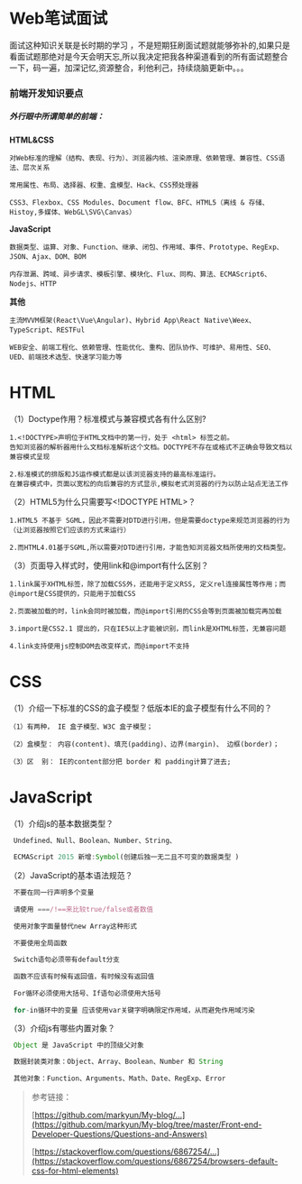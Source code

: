 # Web笔试面试



面试这种知识关联是长时期的学习 ，不是短期狂刷面试题就能够弥补的,如果只是看面试题那绝对是今天会明天忘,所以我决定把我各种渠道看到的所有面试题整合一下，码一遍，加深记忆,资源整合，利他利己，持续烧脑更新中。。。






### 前端开发知识要点


##### 外行眼中所谓简单的前端：

**HTML&CSS**

```
对Web标准的理解（结构、表现、行为）、浏览器内核、渲染原理、依赖管理、兼容性、CSS语法、层次关系

常用属性、布局、选择器、权重、盒模型、Hack、CSS预处理器

CSS3、Flexbox、CSS Modules、Document flow、BFC、HTML5（离线 & 存储、Histoy,多媒体、WebGL\SVG\Canvas）
```

**JavaScript**

```
数据类型、运算、对象、Function、继承、闭包、作用域、事件、Prototype、RegExp、JSON、Ajax、DOM、BOM

内存泄漏、跨域、异步请求、模板引擎、模块化、Flux、同构、算法、ECMAScript6、Nodejs、HTTP
```

**其他**

```
主流MVVM框架(React\Vue\Angular)、Hybrid App\React Native\Weex、TypeScript、RESTFul

WEB安全、前端工程化、依赖管理、性能优化、重构、团队协作、可维护、易用性、SEO、UED、前端技术选型、快速学习能力等
```









# HTML




（1）Doctype作用？标准模式与兼容模式各有什么区别? 

```
1.<!DOCTYPE>声明位于HTML文档中的第一行，处于 <html> 标签之前。
告知浏览器的解析器用什么文档标准解析这个文档。DOCTYPE不存在或格式不正确会导致文档以兼容模式呈现

2.标准模式的排版和JS运作模式都是以该浏览器支持的最高标准运行。
在兼容模式中，页面以宽松的向后兼容的方式显示,模拟老式浏览器的行为以防止站点无法工作
```



（2）HTML5为什么只需要写\<!DOCTYPE HTML>？

```
1.HTML5 不基于 SGML，因此不需要对DTD进行引用，但是需要doctype来规范浏览器的行为（让浏览器按照它们应该的方式来运行）

2.而HTML4.01基于SGML,所以需要对DTD进行引用，才能告知浏览器文档所使用的文档类型。
```



（3）页面导入样式时，使用link和@import有什么区别？ 

```
1.link属于XHTML标签，除了加载CSS外，还能用于定义RSS, 定义rel连接属性等作用；而@import是CSS提供的，只能用于加载CSS

2.页面被加载的时，link会同时被加载，而@import引用的CSS会等到页面被加载完再加载

3.import是CSS2.1 提出的，只在IE5以上才能被识别，而link是XHTML标签，无兼容问题
   
4.link支持使用js控制DOM去改变样式，而@import不支持
```















# CSS




（1）介绍一下标准的CSS的盒子模型？低版本IE的盒子模型有什么不同的？ 

```
（1）有两种， IE 盒子模型、W3C 盒子模型；

（2）盒模型： 内容(content)、填充(padding)、边界(margin)、 边框(border)；

（3）区  别： IE的content部分把 border 和 padding计算了进去;
```





















# JavaScript




（1）介绍js的基本数据类型？

```js
 Undefined、Null、Boolean、Number、String、
 
 ECMAScript 2015 新增:Symbol(创建后独一无二且不可变的数据类型 )
```



（2）JavaScript的基本语法规范？ 

```js
 不要在同一行声明多个变量
 
 请使用 ===/!==来比较true/false或者数值
 
 使用对象字面量替代new Array这种形式
 
 不要使用全局函数
 
 Switch语句必须带有default分支
 
 函数不应该有时候有返回值，有时候没有返回值
 
 For循环必须使用大括号、If语句必须使用大括号
 
 for-in循环中的变量 应该使用var关键字明确限定作用域，从而避免作用域污染
```



（3）介绍js有哪些内置对象？ 

```js
 Object 是 JavaScript 中的顶级父对象

 数据封装类对象：Object、Array、Boolean、Number 和 String
 
 其他对象：Function、Arguments、Math、Date、RegExp、Error
```










> 参考链接：
>
> [https://github.com/markyun/My-blog/...](https://github.com/markyun/My-blog/tree/master/Front-end-Developer-Questions/Questions-and-Answers)
>
> [https://stackoverflow.com/questions/6867254/...](https://stackoverflow.com/questions/6867254/browsers-default-css-for-html-elements)
>




















